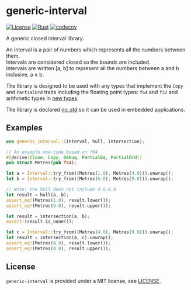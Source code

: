 # generic-interval

[![License](https://img.shields.io/badge/License-MIT-blue)](https://opensource.org/license/mit/)
[![Rust](https://github.com/kenba/interval-rs/actions/workflows/rust.yml/badge.svg)](https://github.com/kenba/interval-rs/actions)
[![codecov](https://codecov.io/gh/kenba/interval-rs/graph/badge.svg?token=O271HGMYY5)](https://codecov.io/gh/kenba/interval-rs)

A generic closed interval library.

An interval is a pair of numbers which represents all the numbers between them.  
Intervals are considered closed so the bounds are included.  
Intervals are written [a, b] to represent all the numbers between a and b inclusive, a ≤ b.

The library is designed to be used with any types that implement the
`Copy` and `PartialOrd` traits including the floating point types:
`f64` and `f32` and arithmetic types in
[new types](https://doc.rust-lang.org/rust-by-example/generics/new_types.html).

The library is declared [no_std](https://docs.rust-embedded.org/book/intro/no-std.html)
so it can be used in embedded applications.

## Examples

```rust
use generic_interval::{Interval, hull, intersection};

// An example new-type based on f64
#[derive(Clone, Copy, Debug, PartialEq, PartialOrd)]
pub struct Metres(pub f64);

let a = Interval::try_from((Metres(1.0), Metres(4.0))).unwrap();
let b = Interval::try_from((Metres(6.0), Metres(9.0))).unwrap();

// Note: the hull does not include 4.0-6.0
let result = hull(a, b);
assert_eq!(Metres(1.0), result.lower());
assert_eq!(Metres(9.0), result.upper());

let result = intersection(a, b);
assert!(result.is_none());

let c = Interval::try_from((Metres(4.0), Metres(9.0))).unwrap();
let result = intersection(a, c).unwrap();
assert_eq!(Metres(4.0), result.lower());
assert_eq!(Metres(4.0), result.upper());
```

## License

`generic-interval` is provided under a MIT license, see [LICENSE](LICENSE).
